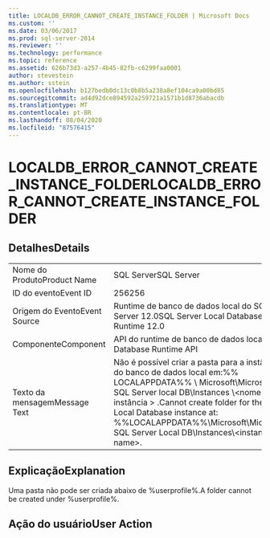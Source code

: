 ```yaml
---
title: LOCALDB_ERROR_CANNOT_CREATE_INSTANCE_FOLDER | Microsoft Docs
ms.custom: ''
ms.date: 03/06/2017
ms.prod: sql-server-2014
ms.reviewer: ''
ms.technology: performance
ms.topic: reference
ms.assetid: 626b73d3-a257-4b45-82fb-c6299faa0001
author: stevestein
ms.author: sstein
ms.openlocfilehash: b127bedb0dc13c0b8b5a238a8ef104ca9a00bd85
ms.sourcegitcommit: ad4d92dce894592a259721a1571b1d8736abacdb
ms.translationtype: MT
ms.contentlocale: pt-BR
ms.lasthandoff: 08/04/2020
ms.locfileid: "87576415"
---
```

# <a name="localdb_error_cannot_create_instance_folder"></a><span data-ttu-id="64309-102">LOCALDB_ERROR_CANNOT_CREATE_INSTANCE_FOLDER</span><span class="sxs-lookup"><span data-stu-id="64309-102">LOCALDB_ERROR_CANNOT_CREATE_INSTANCE_FOLDER</span></span>
    
## <a name="details"></a><span data-ttu-id="64309-103">Detalhes</span><span class="sxs-lookup"><span data-stu-id="64309-103">Details</span></span>  
  
|||  
|-|-|  
|<span data-ttu-id="64309-104">Nome do Produto</span><span class="sxs-lookup"><span data-stu-id="64309-104">Product Name</span></span>|<span data-ttu-id="64309-105">SQL Server</span><span class="sxs-lookup"><span data-stu-id="64309-105">SQL Server</span></span>|  
|<span data-ttu-id="64309-106">ID do evento</span><span class="sxs-lookup"><span data-stu-id="64309-106">Event ID</span></span>|<span data-ttu-id="64309-107">256</span><span class="sxs-lookup"><span data-stu-id="64309-107">256</span></span>|  
|<span data-ttu-id="64309-108">Origem do Evento</span><span class="sxs-lookup"><span data-stu-id="64309-108">Event Source</span></span>|<span data-ttu-id="64309-109">Runtime de banco de dados local do SQL Server 12.0</span><span class="sxs-lookup"><span data-stu-id="64309-109">SQL Server Local Database Runtime 12.0</span></span>|  
|<span data-ttu-id="64309-110">Componente</span><span class="sxs-lookup"><span data-stu-id="64309-110">Component</span></span>|<span data-ttu-id="64309-111">API do runtime de banco de dados local</span><span class="sxs-lookup"><span data-stu-id="64309-111">Local Database Runtime API</span></span>|  
|<span data-ttu-id="64309-112">Texto da mensagem</span><span class="sxs-lookup"><span data-stu-id="64309-112">Message Text</span></span>|<span data-ttu-id="64309-113">Não é possível criar a pasta para a instância do banco de dados local em:%% LOCALAPPDATA%% \ Microsoft\Microsoft SQL Server local DB\Instances \\<nome da instância \> .</span><span class="sxs-lookup"><span data-stu-id="64309-113">Cannot create folder for the Local Database instance at: %%LOCALAPPDATA%%\Microsoft\Microsoft SQL Server Local DB\Instances\\<instance name\>.</span></span>|  
  
## <a name="explanation"></a><span data-ttu-id="64309-114">Explicação</span><span class="sxs-lookup"><span data-stu-id="64309-114">Explanation</span></span>  
 <span data-ttu-id="64309-115">Uma pasta não pode ser criada abaixo de %userprofile%.</span><span class="sxs-lookup"><span data-stu-id="64309-115">A folder cannot be created under %userprofile%.</span></span>  
  
## <a name="user-action"></a><span data-ttu-id="64309-116">Ação do usuário</span><span class="sxs-lookup"><span data-stu-id="64309-116">User Action</span></span>  
  
